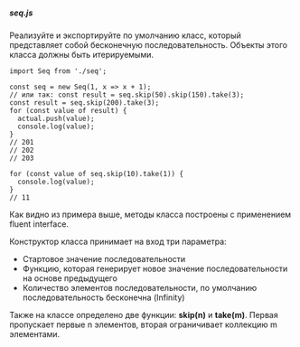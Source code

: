 ##### seq.js
Реализуйте и экспортируйте по умолчанию класс, который представляет собой бесконечную последовательность. Объекты этого класса должны быть итерируемыми.

```
import Seq from './seq';

const seq = new Seq(1, x => x + 1);
// или так: const result = seq.skip(50).skip(150).take(3);
const result = seq.skip(200).take(3);
for (const value of result) {
  actual.push(value);
  console.log(value);
}
// 201
// 202
// 203

for (const value of seq.skip(10).take(1)) {
  console.log(value);
}
// 11
```

Как видно из примера выше, методы класса построены с применением fluent interface.

Конструктор класса принимает на вход три параметра:
* Стартовое значение последовательности
* Функцию, которая генерирует новое значение последовательности на основе предыдущего
* Количество элементов последовательности, по умолчанию последовательность бесконечна (Infinity)

Также на классе определено две функции: **skip(n)** и **take(m)**. Первая пропускает первые n элементов, вторая ограничивает коллекцию m элементами.